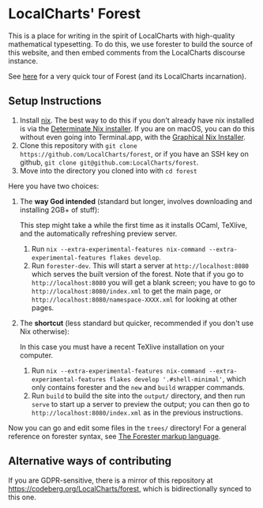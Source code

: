 # LocalCharts' Forest

This is a place for writing in the spirit of LocalCharts with high-quality mathematical typesetting. To do this, we use forester to build the source of this website, and then embed comments from the LocalCharts discourse instance.

See [here](https://forest.localcharts.org/lc-0002.xml) for a very quick tour of Forest (and its LocalCharts incarnation).

## Setup Instructions

1. Install [nix](https://nixos.org/explore). The best way to do this if you don't already have nix installed is via the [Determinate Nix installer](https://github.com/DeterminateSystems/nix-installer). If you are on macOS, you can do this without even going into Terminal.app, with the [Graphical Nix Installer](https://determinate.systems/posts/graphical-nix-installer).
2. Clone this repository with `git clone https://github.com/LocalCharts/forest`, or if you have an SSH key on github, `git clone git@github.com:LocalCharts/forest`.
3. Move into the directory you cloned into with `cd forest`

Here you have two choices:
1. The **way God intended** (standard but longer, involves downloading and installing 2GB+ of stuff): 

   This step might take a while the first time as it installs OCaml, TeXlive, and the automatically refreshing preview server.
   1. Run `nix --extra-experimental-features nix-command --extra-experimental-features flakes develop`.
   2. Run `forester-dev`. This will start a server at `http://localhost:8080` which serves the built version of the forest. Note that if you go to `http://localhost:8080` you will get a blank screen; you have to go to `http://localhost:8080/index.xml` to get the main page, or `http://localhost:8080/namespace-XXXX.xml` for looking at other pages.
2. The **shortcut** (less standard but quicker, recommended if you don't use Nix otherwise):

   In this case you must have a recent TeXlive installation on your computer.
   1. Run `nix --extra-experimental-features nix-command --extra-experimental-features flakes develop '.#shell-minimal'`, which only contains forester and the `new` and `build` wrapper commands.
   2. Run `build` to build the site into the `output/` directory, and then run `serve` to start up a server to preview the output; you can then go to `http://localhost:8080/index.xml` as in the previous instructions.

Now you can go and edit some files in the `trees/` directory!
For a general reference on forester syntax, see [The Forester markup language](http://www.jonmsterling.com/jms-007N.xml).

## Alternative ways of contributing

If you are GDPR-sensitive, there is a mirror of this repository at https://codeberg.org/LocalCharts/forest, which is bidirectionally synced to this one.
